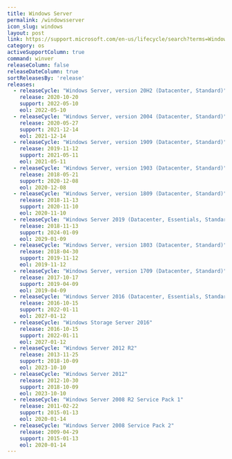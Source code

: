 ```yaml
---
title: Windows Server
permalink: /windowsserver
icon_slug: windows
layout: post
link: https://support.microsoft.com/en-us/lifecycle/search?terms=Windows%20Server
category: os
activeSupportColumn: true
command: winver
releaseColumn: false
releaseDateColumn: true
sortReleasesBy: 'release'
releases:
  - releaseCycle: "Windows Server, version 20H2 (Datacenter, Standard)"
    release: 2020-10-20
    support: 2022-05-10
    eol: 2022-05-10
  - releaseCycle: "Windows Server, version 2004 (Datacenter, Standard)"
    release: 2020-05-27
    support: 2021-12-14
    eol: 2021-12-14
  - releaseCycle: "Windows Server, version 1909 (Datacenter, Standard)"
    release: 2019-11-12
    support: 2021-05-11
    eol: 2021-05-11
  - releaseCycle: "Windows Server, version 1903 (Datacenter, Standard)"
    release: 2018-05-21
    support: 2020-12-08
    eol: 2020-12-08
  - releaseCycle: "Windows Server, version 1809 (Datacenter, Standard)"
    release: 2018-11-13
    support: 2020-11-10
    eol: 2020-11-10
  - releaseCycle: "Windows Server 2019 (Datacenter, Essentials, Standard)"
    release: 2018-11-13
    support: 2024-01-09
    eol: 2029-01-09
  - releaseCycle: "Windows Server, version 1803 (Datacenter, Standard)"
    release: 2018-04-30
    support: 2019-11-12
    eol: 2019-11-12
  - releaseCycle: "Windows Server, version 1709 (Datacenter, Standard)"
    release: 2017-10-17
    support: 2019-04-09
    eol: 2019-04-09
  - releaseCycle: "Windows Server 2016 (Datacenter, Essentials, Standard)"
    release: 2016-10-15
    support: 2022-01-11
    eol: 2027-01-12
  - releaseCycle: "Windows Storage Server 2016"
    release: 2016-10-15
    support: 2022-01-11
    eol: 2027-01-12
  - releaseCycle: "Windows Server 2012 R2"
    release: 2013-11-25
    support: 2018-10-09
    eol: 2023-10-10
  - releaseCycle: "Windows Server 2012"
    release: 2012-10-30
    support: 2018-10-09
    eol: 2023-10-10
  - releaseCycle: "Windows Server 2008 R2 Service Pack 1"
    release: 2011-02-22
    support: 2015-01-13
    eol: 2020-01-14
  - releaseCycle: "Windows Server 2008 Service Pack 2"
    release: 2009-04-29
    support: 2015-01-13
    eol: 2020-01-14
---
```


